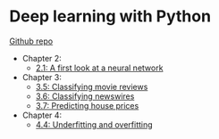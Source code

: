 # Deep learning with Python

[Github repo](https://github.com/fchollet/deep-learning-with-python-notebooks)

* Chapter 2:
    * [2.1: A first look at a neural network](https://nbviewer.jupyter.org/github/qinhanmin2014/Learning-Materials/blob/master/Deep%20Learning%20with%20Python/2.1-a-first-look-at-a-neural-network.ipynb)
* Chapter 3:
    * [3.5: Classifying movie reviews](https://nbviewer.jupyter.org/github/qinhanmin2014/Learning-Materials/blob/master/Deep%20Learning%20with%20Python/3.5-classifying-movie-reviews.ipynb)
    * [3.6: Classifying newswires](http://nbviewer.jupyter.org/github/qinhanmin2014/Learning-Materials/blob/master/Deep%20Learning%20with%20Python/3.6-classifying-newswires.ipynb)
    * [3.7: Predicting house prices](http://nbviewer.jupyter.org/github/qinhanmin2014/Learning-Materials/blob/master/Deep%20Learning%20with%20Python/3.7-predicting-house-prices.ipynb)
* Chapter 4:
    * [4.4: Underfitting and overfitting](http://nbviewer.jupyter.org/github/qinhanmin2014/Learning-Materials/blob/master/Deep%20Learning%20with%20Python/4.4-overfitting-and-underfitting.ipynb)
